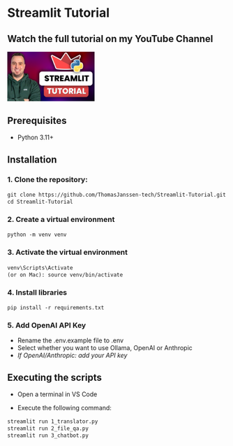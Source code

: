 <h1>Streamlit Tutorial</h1>

<h2>Watch the full tutorial on my YouTube Channel</h2>
<div>

<a href="https://youtu.be/gYaxPHK9XL4">
    <img src="thumbnail_small.png" alt="Thomas Janssen Youtube" width="200"/>
</a>
</div>

<h2>Prerequisites</h2>
<ul>
  <li>Python 3.11+</li>
</ul>

<h2>Installation</h2>
<h3>1. Clone the repository:</h3>

```
git clone https://github.com/ThomasJanssen-tech/Streamlit-Tutorial.git
cd Streamlit-Tutorial
```

<h3>2. Create a virtual environment</h3>

```
python -m venv venv
```

<h3>3. Activate the virtual environment</h3>

```
venv\Scripts\Activate
(or on Mac): source venv/bin/activate
```

<h3>4. Install libraries</h3>

```
pip install -r requirements.txt
```

<h3>5. Add OpenAI API Key</h3>
<ul>
<li>Rename the .env.example file to .env</li>
<li>Select whether you want to use Ollama, OpenAI or Anthropic</li>
<li><i>If OpenAI/Anthropic: add your API key</i></li>
</ul>

<h2>Executing the scripts</h2>

- Open a terminal in VS Code

- Execute the following command:

```
streamlit run 1_translator.py
streamlit run 2_file_qa.py
streamlit run 3_chatbot.py
```
